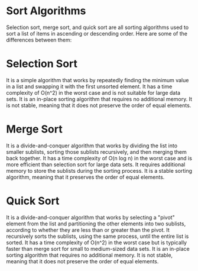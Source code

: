 # Sort Algorithms
Selection sort, merge sort, and quick sort are all sorting algorithms used to sort a list of items in ascending or descending order. Here are some of the differences between them:

# Selection Sort
It is a simple algorithm that works by repeatedly finding the minimum value in a list and swapping it with the first unsorted element.
It has a time complexity of O(n^2) in the worst case and is not suitable for large data sets.
It is an in-place sorting algorithm that requires no additional memory.
It is not stable, meaning that it does not preserve the order of equal elements.

# Merge Sort
It is a divide-and-conquer algorithm that works by dividing the list into smaller sublists, sorting those sublists recursively, and then merging them back together.
It has a time complexity of O(n log n) in the worst case and is more efficient than selection sort for large data sets.
It requires additional memory to store the sublists during the sorting process.
It is a stable sorting algorithm, meaning that it preserves the order of equal elements.

# Quick Sort
It is a divide-and-conquer algorithm that works by selecting a "pivot" element from the list and partitioning the other elements into two sublists, according to whether they are less than or greater than the pivot.
It recursively sorts the sublists, using the same process, until the entire list is sorted.
It has a time complexity of O(n^2) in the worst case but is typically faster than merge sort for small to medium-sized data sets.
It is an in-place sorting algorithm that requires no additional memory.
It is not stable, meaning that it does not preserve the order of equal elements.